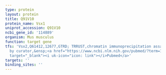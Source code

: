 ```yaml
---
type: protein
layout: protein
title: Q91V10
protein_name: Vsx1
uniprot_accession: Q91V10
ncbi_gene_id: '114889'
organism: Mus musculus
function: target gene
tfs: 'Vsx2,Q61412,12677,GTRD; TRRUST,chromatin immunoprecipitation assay; inferred
  by curator,&ensp;<a href="https://www.ncbi.nlm.nih.gov/pubmed/?term=17919464%5Buid%5D"
  target="_blank"><i uk-icon="icon: link"></i>Pubmed</a>'
targets: ''
binding_sites: ''
---
```

